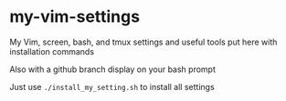 # my-vim-settings
My Vim, screen, bash, and tmux settings and useful tools put here with installation commands

Also with a github branch display on your bash prompt

Just use `./install_my_setting.sh` to install all settings
